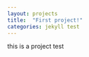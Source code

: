 ```yaml
---
layout: projects
title:  "First project!"
categories: jekyll test
---
```


this is a project test


